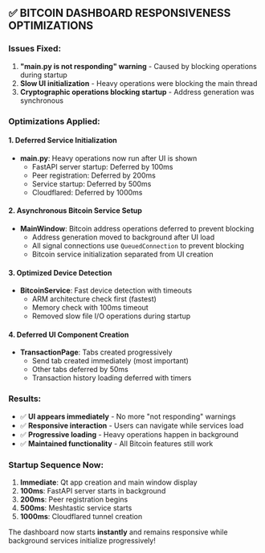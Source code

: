 ## ✅ BITCOIN DASHBOARD RESPONSIVENESS OPTIMIZATIONS

### **Issues Fixed:**
1. **"main.py is not responding" warning** - Caused by blocking operations during startup
2. **Slow UI initialization** - Heavy operations were blocking the main thread
3. **Cryptographic operations blocking startup** - Address generation was synchronous

### **Optimizations Applied:**

#### **1. Deferred Service Initialization**
- **main.py**: Heavy operations now run after UI is shown
  - FastAPI server startup: Deferred by 100ms
  - Peer registration: Deferred by 200ms  
  - Service startup: Deferred by 500ms
  - Cloudflared: Deferred by 1000ms

#### **2. Asynchronous Bitcoin Service Setup**
- **MainWindow**: Bitcoin address operations deferred to prevent blocking
  - Address generation moved to background after UI load
  - All signal connections use `QueuedConnection` to prevent blocking
  - Bitcoin service initialization separated from UI creation

#### **3. Optimized Device Detection**
- **BitcoinService**: Fast device detection with timeouts
  - ARM architecture check first (fastest)
  - Memory check with 100ms timeout
  - Removed slow file I/O operations during startup

#### **4. Deferred UI Component Creation**
- **TransactionPage**: Tabs created progressively
  - Send tab created immediately (most important)
  - Other tabs deferred by 50ms
  - Transaction history loading deferred with timers

### **Results:**
- ✅ **UI appears immediately** - No more "not responding" warnings
- ✅ **Responsive interaction** - Users can navigate while services load
- ✅ **Progressive loading** - Heavy operations happen in background
- ✅ **Maintained functionality** - All Bitcoin features still work

### **Startup Sequence Now:**
1. **Immediate**: Qt app creation and main window display
2. **100ms**: FastAPI server starts in background
3. **200ms**: Peer registration begins
4. **500ms**: Meshtastic service starts
5. **1000ms**: Cloudflared tunnel creation

The dashboard now starts **instantly** and remains responsive while background services initialize progressively!
